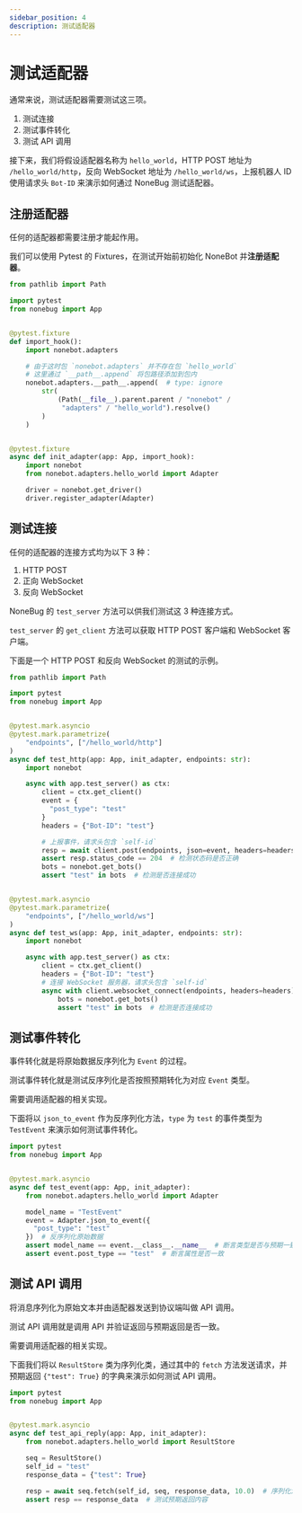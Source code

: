 ```yaml
---
sidebar_position: 4
description: 测试适配器
---
```


# 测试适配器

通常来说，测试适配器需要测试这三项。

1. 测试连接
2. 测试事件转化
3. 测试 API 调用

接下来，我们将假设适配器名称为 `hello_world`，HTTP POST 地址为 `/hello_world/http`，反向 WebSocket 地址为 `/hello_world/ws`，上报机器人 ID
使用请求头 `Bot-ID` 来演示如何通过 NoneBug 测试适配器。

## 注册适配器

任何的适配器都需要注册才能起作用。

我们可以使用 Pytest 的 Fixtures，在测试开始前初始化 NoneBot 并**注册适配器**。

```python title=conftest.py {24,27}
from pathlib import Path

import pytest
from nonebug import App


@pytest.fixture
def import_hook():
    import nonebot.adapters

    # 由于这时包 `nonebot.adapters` 并不存在包 `hello_world`
    # 这里通过 `__path__.append` 将包路径添加到包内
    nonebot.adapters.__path__.append(  # type: ignore
        str(
            (Path(__file__).parent.parent / "nonebot" /
             "adapters" / "hello_world").resolve()
        )
    )


@pytest.fixture
async def init_adapter(app: App, import_hook):
    import nonebot
    from nonebot.adapters.hello_world import Adapter

    driver = nonebot.get_driver()
    driver.register_adapter(Adapter)
```

## 测试连接

任何的适配器的连接方式均为以下 3 种：

1. HTTP POST
2. 正向 WebSocket
3. 反向 WebSocket

NoneBug 的 `test_server` 方法可以供我们测试这 3 种连接方式。

`test_server` 的 `get_client` 方法可以获取 HTTP POST 客户端和 WebSocket 客户端。

下面是一个 HTTP POST 和反向 WebSocket 的测试的示例。

```python title=test_connection.py {14,22,25,39,41}
from pathlib import Path

import pytest
from nonebug import App


@pytest.mark.asyncio
@pytest.mark.parametrize(
    "endpoints", ["/hello_world/http"]
)
async def test_http(app: App, init_adapter, endpoints: str):
    import nonebot

    async with app.test_server() as ctx:
        client = ctx.get_client()
        event = {
          "post_type": "test"
        }
        headers = {"Bot-ID": "test"}

        # 上报事件，请求头包含 `self-id`
        resp = await client.post(endpoints, json=event, headers=headers)
        assert resp.status_code == 204  # 检测状态码是否正确
        bots = nonebot.get_bots()
        assert "test" in bots  # 检测是否连接成功


@pytest.mark.asyncio
@pytest.mark.parametrize(
    "endpoints", ["/hello_world/ws"]
)
async def test_ws(app: App, init_adapter, endpoints: str):
    import nonebot

    async with app.test_server() as ctx:
        client = ctx.get_client()
        headers = {"Bot-ID": "test"}
        # 连接 WebSocket 服务器，请求头包含 `self-id`
        async with client.websocket_connect(endpoints, headers=headers) as ws:
            bots = nonebot.get_bots()
            assert "test" in bots  # 检测是否连接成功
```

## 测试事件转化

事件转化就是将原始数据反序列化为 `Event` 的过程。

测试事件转化就是测试反序列化是否按照预期转化为对应 `Event` 类型。

需要调用适配器的相关实现。

下面将以 `json_to_event` 作为反序列化方法，`type` 为 `test` 的事件类型为 `TestEvent` 来演示如何测试事件转化。

```python title=test_event.py {13-14}
import pytest
from nonebug import App


@pytest.mark.asyncio
async def test_event(app: App, init_adapter):
    from nonebot.adapters.hello_world import Adapter

    model_name = "TestEvent"
    event = Adapter.json_to_event({
      "post_type": "test"
    })  # 反序列化原始数据
    assert model_name == event.__class__.__name__  # 断言类型是否与预期一致
    assert event.post_type == "test"  # 断言属性是否一致
```

## 测试 API 调用

将消息序列化为原始文本并由适配器发送到协议端叫做 API 调用。

测试 API 调用就是调用 API 并验证返回与预期返回是否一致。

需要调用适配器的相关实现。

下面我们将以 `ResultStore` 类为序列化类，通过其中的 `fetch` 方法发送请求，并预期返回 `{"test": True}` 的字典来演示如何测试 API 调用。

```python title=test_call_api.py {13-14}
import pytest
from nonebug import App


@pytest.mark.asyncio
async def test_api_reply(app: App, init_adapter):
    from nonebot.adapters.hello_world import ResultStore

    seq = ResultStore()
    self_id = "test"
    response_data = {"test": True}

    resp = await seq.fetch(self_id, seq, response_data, 10.0)  # 序列化消息并发送
    assert resp == response_data  # 测试预期返回内容
```
